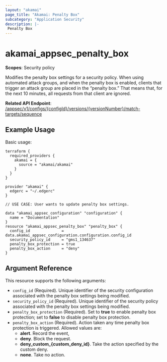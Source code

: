 ```yaml
---
layout: "akamai"
page_title: "Akamai: Penalty Box"
subcategory: "Application Security"
description: |-
 Penalty Box
---
```


# akamai_appsec_penalty_box

**Scopes**: Security policy

Modifies the penalty box settings for a security policy. When using automated attack groups, and when the penalty box is enabled, clients that trigger an attack group  are placed in the “penalty box.” That means that, for the next 10 minutes, all requests from that client are ignored.

**Related API Endpoint**: [/appsec/v1/configs/{configId}/versions/{versionNumber}/match-targets/sequence](https://developer.akamai.com/api/cloud_security/application_security/v1.html#putpenaltybox)

## Example Usage

Basic usage:

```
terraform {
  required_providers {
    akamai = {
      source = "akamai/akamai"
    }
  }
}

provider "akamai" {
  edgerc = "~/.edgerc"
}

// USE CASE: User wants to update penalty box settings.

data "akamai_appsec_configuration" "configuration" {
  name = "Documentation"
}
resource "akamai_appsec_penalty_box" "penalty_box" {
  config_id              = data.akamai_appsec_configuration.configuration.config_id
  security_policy_id     = "gms1_134637"
  penalty_box_protection = true
  penalty_box_action     = "deny"
}
```

## Argument Reference

This resource supports the following arguments:

- `config_id` (Required). Unique identifier of the security configuration associated with the penalty box settings being modified.
- `security_policy_id` (Required). Unique identifier of the security policy associated with the penalty box settings being modified.
- `penalty_box_protection` (Required). Set to **true** to enable penalty box protection; set to **false** to disable penalty box protection.
- `penalty_box_action` (Required). Action taken any time penalty box protection is triggered. Allowed values are:
  - **alert**. Record the event,
  - **deny**. Block the request.
  - **deny_custom_{custom_deny_id}**. Take the action specified by the custom deny.
  - **none**. Take no action.

